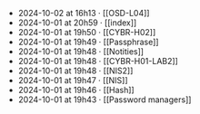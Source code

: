 - 2024-10-02 at 16h13 · [[OSD-L04]]
- 2024-10-01 at 20h59 · [[index]]
- 2024-10-01 at 19h50 · [[CYBR-H02]]
- 2024-10-01 at 19h49 · [[Passphrase]]
- 2024-10-01 at 19h48 · [[Notities]]
- 2024-10-01 at 19h48 · [[CYBR-H01-LAB2]]
- 2024-10-01 at 19h48 · [[NIS2]]
- 2024-10-01 at 19h47 · [[NIS]]
- 2024-10-01 at 19h46 · [[Hash]]
- 2024-10-01 at 19h43 · [[Password managers]]
